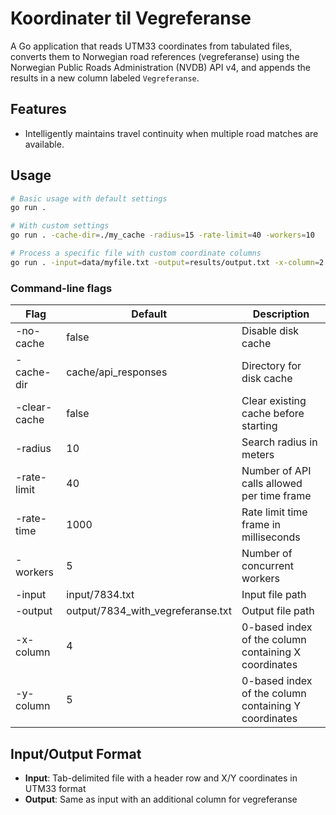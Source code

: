 # Koordinater til Vegreferanse

A Go application that reads UTM33 coordinates from tabulated files, converts them to Norwegian road references (vegreferanse) using the Norwegian Public Roads Administration (NVDB) API v4, and appends the results in a new column labeled `Vegreferanse`.

## Features

- Intelligently maintains travel continuity when multiple road matches are available.

## Usage

```bash
# Basic usage with default settings
go run .

# With custom settings
go run . -cache-dir=./my_cache -radius=15 -rate-limit=40 -workers=10

# Process a specific file with custom coordinate columns
go run . -input=data/myfile.txt -output=results/output.txt -x-column=2 -y-column=3
```

### Command-line flags

| Flag           | Default               | Description                                  |
|----------------|----------------------|----------------------------------------------|
| -no-cache      | false                | Disable disk cache                           |
| -cache-dir     | cache/api_responses  | Directory for disk cache                     |
| -clear-cache   | false                | Clear existing cache before starting         |
| -radius        | 10                   | Search radius in meters                      |
| -rate-limit    | 40                   | Number of API calls allowed per time frame   |
| -rate-time     | 1000                 | Rate limit time frame in milliseconds        |
| -workers       | 5                    | Number of concurrent workers                 |
| -input         | input/7834.txt       | Input file path                              |
| -output        | output/7834_with_vegreferanse.txt | Output file path                |
| -x-column      | 4                    | 0-based index of the column containing X coordinates |
| -y-column      | 5                    | 0-based index of the column containing Y coordinates |

## Input/Output Format

- **Input**: Tab-delimited file with a header row and X/Y coordinates in UTM33 format
- **Output**: Same as input with an additional column for vegreferanse